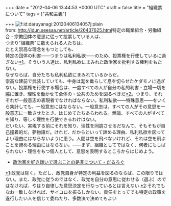 
+++
date = "2012-04-06 13:44:53 +0000 UTC"
draft = false
title = "組織票について"
tags = ["共和主義"]

+++
<img src="http://cdn-ak.f.st-hatena.com/images/fotolife/d/daruyanagi/20120406/20120406134057.jpg" alt="f:id:daruyanagi:20120406134057j:plain" title="f:id:daruyanagi:20120406134057j:plain" class="hatena-fotolife"/><br/>
from: <a href="http://idun.seesaa.net/article/26437625.html">http://idun.seesaa.net/article/26437625.html</a>特定の職業組合・労働組合・宗教団体の意思に従って投票している人は、<br/>
つまり"組織票"に数えられる人たちは、<br/>
たとえ崇高な理念をもつとしても、<br/>
特定の団体の利害――つまりは私利私欲――のため、投票権を行使しているに過ぎない<a href="#f1" name="fn1" title="政党は除く。ただし、政党自身が特定の利益を図るのならば、この限りではない。また、政党に従うのではなく、政党を自分の意思に従わせる（選ぶ）のではなければ、やはり自律した意思決定を行なっているとは言えない">*1</a>。そういう人達は、私利私欲にまみれた政治家を批判する権利をもたない。<br/>
なぜならば、自分たちも私利私欲にまみれているからだ。<br/>
崇高な建前で武装していても、中身は涎を垂らして息を切らせたケダモノに過ぎない。投票権を行使する場合は、一度すべての人が自分の私的利害・立場一切を脇に置き、理性を働かせて全体の・公共のためを図るべきだ<a href="#f2" name="fn2" title="それでもなお一致しなければ、サイコロを振るしかない。責任をとってでも特定の政策を遂行したい人を信じて委ねたり、多数決で決めてもよい">*2</a>。つまり、それぞれが一般意志の表現者でなければならない。私利私欲――特殊意思――をいくら集計しても、一般意志にはならない。一般意志は、すべての人がその意思を一般意志に一致させたとき、はじめてたちあらわれる。無論、すべての人がすべてを知り、等しく理性を行使できるわけはない。<br/>
だいたい、実現する前にそれを知り、理性を同調させるだなんて、そもそもが自己撞着的だ。夢物語だ。けれど、だからといって諦める理由、私利私欲を図ってよい理由にはならないように思う。人間は空を飛べないけれど、それは空を飛ぶことを諦める理由にはならない。――まず、組織としてではなく、何者にもしばられない・理性をもつ個人として、意思を表明するところからはじめよう。

<ul>
<li><a href="http://daruyanagi.hatenablog.com/entry/2012/03/12/012754">政治家を好き嫌いで選ぶことの是非について - だるろぐ</a></li>
</ul><div class="footnote">
<a href="#fn1" name="f1" class="footnote-number">*1</a><span class="footnote-delimiter">:</span><span class="footnote-text">政党は除く。ただし、政党自身が特定の利益を図るのならば、この限りではない。また、政党に従うのではなく、政党を自分の意思に従わせる（選ぶ）のではなければ、やはり自律した意思決定を行なっているとは言えない</span>
<a href="#fn2" name="f2" class="footnote-number">*2</a><span class="footnote-delimiter">:</span><span class="footnote-text">それでもなお一致しなければ、サイコロを振るしかない。責任をとってでも特定の政策を遂行したい人を信じて委ねたり、多数決で決めてもよい</span>
</div>

